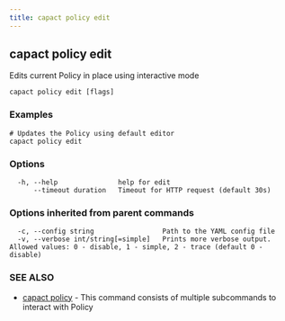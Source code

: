 ```yaml
---
title: capact policy edit
---
```


## capact policy edit

Edits current Policy in place using interactive mode

```
capact policy edit [flags]
```

### Examples

```
# Updates the Policy using default editor
capact policy edit

```

### Options

```
  -h, --help               help for edit
      --timeout duration   Timeout for HTTP request (default 30s)
```

### Options inherited from parent commands

```
  -c, --config string                 Path to the YAML config file
  -v, --verbose int/string[=simple]   Prints more verbose output. Allowed values: 0 - disable, 1 - simple, 2 - trace (default 0 - disable)
```

### SEE ALSO

* [capact policy](capact_policy.md)	 - This command consists of multiple subcommands to interact with Policy

